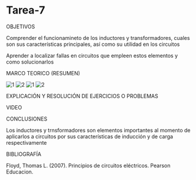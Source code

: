 # Tarea-7

OBJETIVOS

Comprender el funcionamineto de los inductores y transformadores, cuales son sus características principales, así como su utilidad en los circuitos

Aprender a localizar fallas en circuitos que empleen estos elementos y como solucionarlos

MARCO TEORICO (RESUMEN)

![1](https://user-images.githubusercontent.com/116812951/218182891-dc4399b2-55e5-4d54-ae94-7235b55577e7.png)
![2](https://user-images.githubusercontent.com/116812951/218182929-04e3808d-78f1-4856-a457-448adbc6de50.png)
![1](https://user-images.githubusercontent.com/116812951/218183070-d01d5ab8-7847-4011-834d-b9a13cde4bbb.png)
![2](https://user-images.githubusercontent.com/116812951/218183122-d6518259-a53b-4b88-b311-3e2c55c3b1cc.png)

EXPLICACIÓN Y RESOLUCIÓN DE EJERCICIOS O PROBLEMAS

VIDEO

CONCLUSIONES

Los inductores y trnsformadores son elementos importantes al momento de aplicarlos a circuitos por sus características de inducción y de carga respectivamente

BIBLIOGRAFÍA

Floyd, Thomas L. (2007). Principios de circuitos eléctricos. Pearson Educacion.
